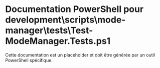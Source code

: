 # Documentation PowerShell pour development\scripts\mode-manager\tests\Test-ModeManager.Tests.ps1

Cette documentation est un placeholder et doit être générée par un outil PowerShell spécifique.
